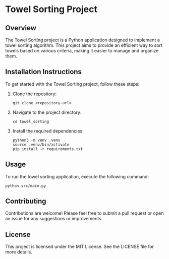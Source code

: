 # Towel Sorting Project

## Overview
The Towel Sorting project is a Python application designed to implement a towel sorting algorithm. This project aims to provide an efficient way to sort towels based on various criteria, making it easier to manage and organize them.

## Installation Instructions
To get started with the Towel Sorting project, follow these steps:

1. Clone the repository:
   ```
   git clone <repository-url>
   ```
2. Navigate to the project directory:
   ```
   cd towel_sorting
   ```
3. Install the required dependencies:
   ```
   python3 -m venv .venv
   source .venv/bin/activate
   pip install -r requirements.txt
   ```

## Usage
To run the towel sorting application, execute the following command:
```
python src/main.py
```

## Contributing
Contributions are welcome! Please feel free to submit a pull request or open an issue for any suggestions or improvements.

## License
This project is licensed under the MIT License. See the LICENSE file for more details.